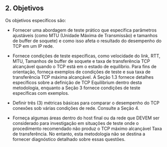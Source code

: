 ## 2. Objetivos

Os objetivos específicos são:

- Fornecer uma abordagem de teste prático que especifica parâmetros ajustáveis (como MTU (Unidade Máxima de Transmissão) e tamanhos de buffer de soquete) e como isso afeta o resultado do desempenho do TCP em um IP rede.

- Fornece condições de teste específicas, como velocidade do link, RTT, MTU, Tamanhos de buffer de soquete e taxa de transferência TCP alcançável quando o TCP está em o estado de equilíbrio. Para fins de orientação, forneça exemplos de condições de teste e sua taxa de transferência TCP máxima alcançável. A Seção 1.3 fornece detalhes específicos sobre a definição de TCP Equilibrium dentro desta metodologia, enquanto a Seção 3 fornece condições de teste específicas com exemplos.

- Definir três (3) métricas básicas para comparar o desempenho do TCP conexões sob várias condições de rede. Consulte a Seção 4.

- Forneça algumas áreas dentro do host final ou da rede que DEVEM ser considerado para investigação em situações de teste onde o procedimento recomendado não produz o TCP máximo alcançável Taxa de transferência. No entanto, esta metodologia não se destina a fornecer diagnóstico detalhado sobre essas questões.
